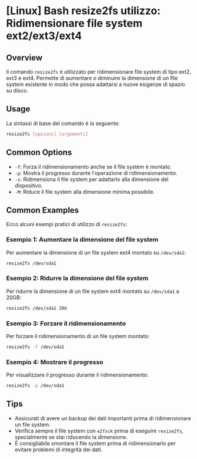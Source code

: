 # [Linux] Bash resize2fs utilizzo: Ridimensionare file system ext2/ext3/ext4

## Overview
Il comando `resize2fs` è utilizzato per ridimensionare file system di tipo ext2, ext3 e ext4. Permette di aumentare o diminuire la dimensione di un file system esistente in modo che possa adattarsi a nuove esigenze di spazio su disco.

## Usage
La sintassi di base del comando è la seguente:

```bash
resize2fs [opzioni] [argomenti]
```

## Common Options
- `-f`: Forza il ridimensionamento anche se il file system è montato.
- `-p`: Mostra il progresso durante l'operazione di ridimensionamento.
- `-s`: Ridimensiona il file system per adattarlo alla dimensione del dispositivo.
- `-M`: Riduce il file system alla dimensione minima possibile.

## Common Examples
Ecco alcuni esempi pratici di utilizzo di `resize2fs`:

### Esempio 1: Aumentare la dimensione del file system
Per aumentare la dimensione di un file system ext4 montato su `/dev/sda1`:

```bash
resize2fs /dev/sda1
```

### Esempio 2: Ridurre la dimensione del file system
Per ridurre la dimensione di un file system ext4 montato su `/dev/sda1` a 20GB:

```bash
resize2fs /dev/sda1 20G
```

### Esempio 3: Forzare il ridimensionamento
Per forzare il ridimensionamento di un file system montato:

```bash
resize2fs -f /dev/sda1
```

### Esempio 4: Mostrare il progresso
Per visualizzare il progresso durante il ridimensionamento:

```bash
resize2fs -p /dev/sda1
```

## Tips
- Assicurati di avere un backup dei dati importanti prima di ridimensionare un file system.
- Verifica sempre il file system con `e2fsck` prima di eseguire `resize2fs`, specialmente se stai riducendo la dimensione.
- È consigliabile smontare il file system prima di ridimensionarlo per evitare problemi di integrità dei dati.